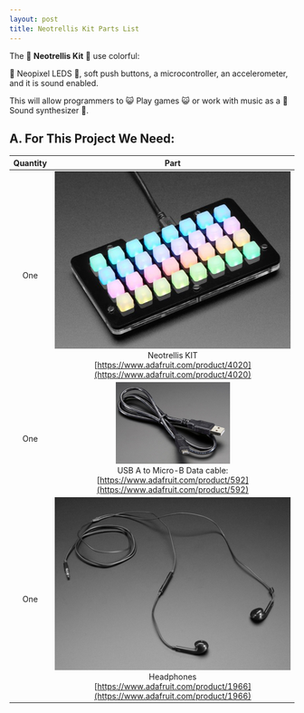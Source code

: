 ```yaml
---
layout: post
title: Neotrellis Kit Parts List
---
```



The :rotating_light: **Neotrellis Kit** :rotating_light: use colorful:  

:traffic_light: Neopixel LEDS :traffic_light:, soft push buttons, a microcontroller, an accelerometer, and it is sound enabled.  

This will allow programmers to :smiley_cat: Play games :smiley_cat: or work with music as a :musical_note: Sound synthesizer :musical_note:.


## A. For This Project We Need:


| Quantity | Part |
| :-: | :-: |
| One | ![Neotrellis](/assets/images/parts/neotrellis.jpg) <br> Neotrellis KIT <br> [https://www.adafruit.com/product/4020](https://www.adafruit.com/product/4020) |
| One | ![USB cable](/assets/images/parts/usb.small.png) <br> USB A to Micro-B Data cable: <br> [https://www.adafruit.com/product/592](https://www.adafruit.com/product/592) |
| One | ![Headphones](/assets/images/parts/1966-03.jpg) <br> Headphones <br> [https://www.adafruit.com/product/1966](https://www.adafruit.com/product/1966) |
